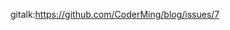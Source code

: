 gitalk:https://github.com/CoderMing/blog/issues/7









































































































